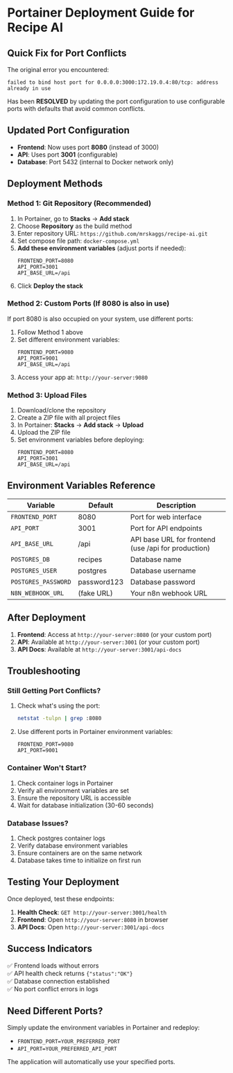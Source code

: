 # Portainer Deployment Guide for Recipe AI

## Quick Fix for Port Conflicts

The original error you encountered:
```
failed to bind host port for 0.0.0.0:3000:172.19.0.4:80/tcp: address already in use
```

Has been **RESOLVED** by updating the port configuration to use configurable ports with defaults that avoid common conflicts.

## Updated Port Configuration

- **Frontend**: Now uses port **8080** (instead of 3000)
- **API**: Uses port **3001** (configurable)
- **Database**: Port 5432 (internal to Docker network only)

## Deployment Methods

### Method 1: Git Repository (Recommended)

1. In Portainer, go to **Stacks** → **Add stack**
2. Choose **Repository** as the build method
3. Enter repository URL: `https://github.com/mrskaggs/recipe-ai.git`
4. Set compose file path: `docker-compose.yml`
5. **Add these environment variables** (adjust ports if needed):
   ```
   FRONTEND_PORT=8080
   API_PORT=3001
   API_BASE_URL=/api
   ```
6. Click **Deploy the stack**

### Method 2: Custom Ports (If 8080 is also in use)

If port 8080 is also occupied on your system, use different ports:

1. Follow Method 1 above
2. Set different environment variables:
   ```
   FRONTEND_PORT=9080
   API_PORT=9001
   API_BASE_URL=/api
   ```
3. Access your app at: `http://your-server:9080`

### Method 3: Upload Files

1. Download/clone the repository
2. Create a ZIP file with all project files
3. In Portainer: **Stacks** → **Add stack** → **Upload**
4. Upload the ZIP file
5. Set environment variables before deploying:
   ```
   FRONTEND_PORT=8080
   API_PORT=3001
   API_BASE_URL=/api
   ```

## Environment Variables Reference

| Variable | Default | Description |
|----------|---------|-------------|
| `FRONTEND_PORT` | 8080 | Port for web interface |
| `API_PORT` | 3001 | Port for API endpoints |
| `API_BASE_URL` | /api | API base URL for frontend (use /api for production) |
| `POSTGRES_DB` | recipes | Database name |
| `POSTGRES_USER` | postgres | Database username |
| `POSTGRES_PASSWORD` | password123 | Database password |
| `N8N_WEBHOOK_URL` | (fake URL) | Your n8n webhook URL |

## After Deployment

1. **Frontend**: Access at `http://your-server:8080` (or your custom port)
2. **API**: Available at `http://your-server:3001` (or your custom port)
3. **API Docs**: Available at `http://your-server:3001/api-docs`

## Troubleshooting

### Still Getting Port Conflicts?

1. Check what's using the port:
   ```bash
   netstat -tulpn | grep :8080
   ```

2. Use different ports in Portainer environment variables:
   ```
   FRONTEND_PORT=9080
   API_PORT=9001
   ```

### Container Won't Start?

1. Check container logs in Portainer
2. Verify all environment variables are set
3. Ensure the repository URL is accessible
4. Wait for database initialization (30-60 seconds)

### Database Issues?

1. Check postgres container logs
2. Verify database environment variables
3. Ensure containers are on the same network
4. Database takes time to initialize on first run

## Testing Your Deployment

Once deployed, test these endpoints:

1. **Health Check**: `GET http://your-server:3001/health`
2. **Frontend**: Open `http://your-server:8080` in browser
3. **API Docs**: Open `http://your-server:3001/api-docs`

## Success Indicators

✅ Frontend loads without errors  
✅ API health check returns `{"status":"OK"}`  
✅ Database connection established  
✅ No port conflict errors in logs  

## Need Different Ports?

Simply update the environment variables in Portainer and redeploy:

- `FRONTEND_PORT=YOUR_PREFERRED_PORT`
- `API_PORT=YOUR_PREFERRED_API_PORT`

The application will automatically use your specified ports.
